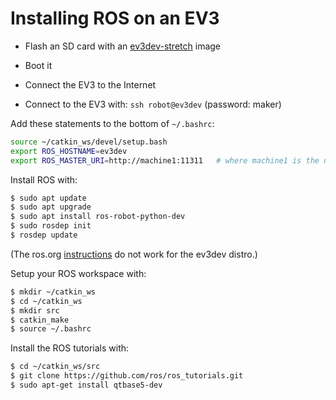 # Installing ROS on an EV3 

* Flash an SD card with an [ev3dev-stretch](https://oss.jfrog.org/list/oss-snapshot-local/org/ev3dev/brickstrap/) image

* Boot it

* Connect the EV3 to the Internet

* Connect to the EV3 with: `ssh robot@ev3dev` (password: maker)

Add these statements to the bottom of `~/.bashrc`:
```bash
source ~/catkin_ws/devel/setup.bash
export ROS_HOSTNAME=ev3dev
export ROS_MASTER_URI=http://machine1:11311   # where machine1 is the name of the machine running roscore
```

Install ROS with:

```bash
$ sudo apt update
$ sudo apt upgrade
$ sudo apt install ros-robot-python-dev
$ sudo rosdep init
$ rosdep update
```
(The ros.org [instructions](http://wiki.ros.org/kinetic/Installation/Debian) do not work for the ev3dev distro.)


Setup your ROS workspace with:

```bash
$ mkdir ~/catkin_ws
$ cd ~/catkin_ws
$ mkdir src
$ catkin_make
$ source ~/.bashrc
```

Install the ROS tutorials with:

```bash
$ cd ~/catkin_ws/src
$ git clone https://github.com/ros/ros_tutorials.git
$ sudo apt-get install qtbase5-dev
```

